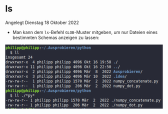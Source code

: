 # ls
Angelegt Dienstag 18 Oktober 2022


* Man kann dem ``ls``-Befehl ``GLOB``-Muster mitgeben, um nur Dateien eines bestimmten Schemas anzeigen zu lassen:

![](./ls/pasted_image.png)
	

